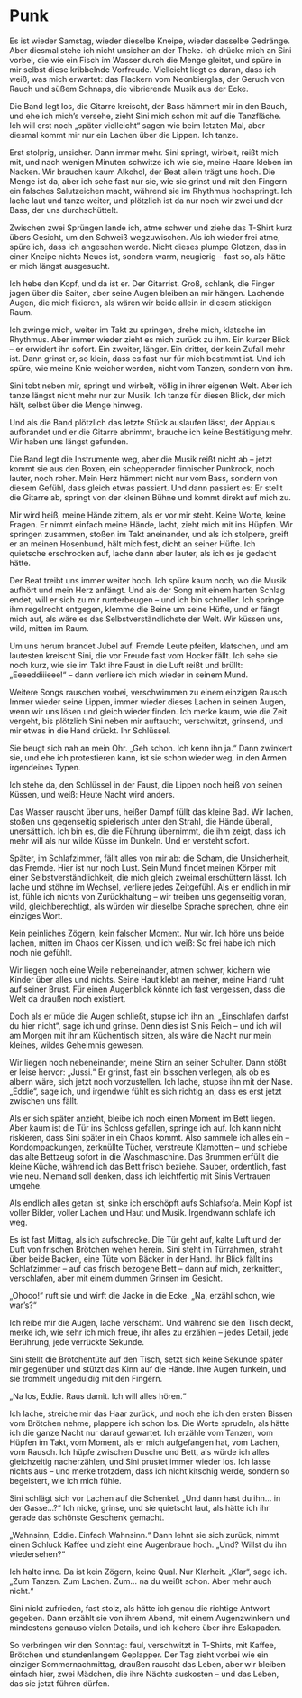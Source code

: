 # Punk

Es ist wieder Samstag, wieder dieselbe Kneipe, wieder dasselbe Gedränge. Aber diesmal stehe ich nicht unsicher an der Theke. Ich drücke mich an Sini vorbei, die wie ein Fisch im Wasser durch die Menge gleitet, und spüre in mir selbst diese kribbelnde Vorfreude. Vielleicht liegt es daran, dass ich weiß, was mich erwartet: das Flackern vom Neonbierglas, der Geruch von Rauch und süßem Schnaps, die vibrierende Musik aus der Ecke.

Die Band legt los, die Gitarre kreischt, der Bass hämmert mir in den Bauch, und ehe ich mich’s versehe, zieht Sini mich schon mit auf die Tanzfläche. Ich will erst noch „später vielleicht“ sagen wie beim letzten Mal, aber diesmal kommt mir nur ein Lachen über die Lippen. Ich tanze.

Erst stolprig, unsicher. Dann immer mehr. Sini springt, wirbelt, reißt mich mit, und nach wenigen Minuten schwitze ich wie sie, meine Haare kleben im Nacken. Wir brauchen kaum Alkohol, der Beat allein trägt uns hoch. Die Menge ist da, aber ich sehe fast nur sie, wie sie grinst und mit den Fingern ein falsches Salutzeichen macht, während sie im Rhythmus hochspringt. Ich lache laut und tanze weiter, und plötzlich ist da nur noch wir zwei und der Bass, der uns durchschüttelt.

Zwischen zwei Sprüngen lande ich, atme schwer und ziehe das T-Shirt kurz übers Gesicht, um den Schweiß wegzuwischen. Als ich wieder frei atme, spüre ich, dass ich angesehen werde. Nicht dieses plumpe Glotzen, das in einer Kneipe nichts Neues ist, sondern warm, neugierig – fast so, als hätte er mich längst ausgesucht.

Ich hebe den Kopf, und da ist er. Der Gitarrist. Groß, schlank, die Finger jagen über die Saiten, aber seine Augen bleiben an mir hängen. Lachende Augen, die mich fixieren, als wären wir beide allein in diesem stickigen Raum.

Ich zwinge mich, weiter im Takt zu springen, drehe mich, klatsche im Rhythmus. Aber immer wieder zieht es mich zurück zu ihm. Ein kurzer Blick – er erwidert ihn sofort. Ein zweiter, länger. Ein dritter, der kein Zufall mehr ist. Dann grinst er, so klein, dass es fast nur für mich bestimmt ist. Und ich spüre, wie meine Knie weicher werden, nicht vom Tanzen, sondern von ihm.

Sini tobt neben mir, springt und wirbelt, völlig in ihrer eigenen Welt. Aber ich tanze längst nicht mehr nur zur Musik. Ich tanze für diesen Blick, der mich hält, selbst über die Menge hinweg.

Und als die Band plötzlich das letzte Stück auslaufen lässt, der Applaus aufbrandet und er die Gitarre abnimmt, brauche ich keine Bestätigung mehr. Wir haben uns längst gefunden.

Die Band legt die Instrumente weg, aber die Musik reißt nicht ab – jetzt kommt sie aus den Boxen, ein scheppernder finnischer Punkrock, noch lauter, noch roher. Mein Herz hämmert nicht nur vom Bass, sondern von diesem Gefühl, dass gleich etwas passiert. Und dann passiert es: Er stellt die Gitarre ab, springt von der kleinen Bühne und kommt direkt auf mich zu.

Mir wird heiß, meine Hände zittern, als er vor mir steht. Keine Worte, keine Fragen. Er nimmt einfach meine Hände, lacht, zieht mich mit ins Hüpfen. Wir springen zusammen, stoßen im Takt aneinander, und als ich stolpere, greift er an meinen Hosenbund, hält mich fest, dicht an seiner Hüfte. Ich quietsche erschrocken auf, lache dann aber lauter, als ich es je gedacht hätte.

Der Beat treibt uns immer weiter hoch. Ich spüre kaum noch, wo die Musik aufhört und mein Herz anfängt. Und als der Song mit einem harten Schlag endet, will er sich zu mir runterbeugen – und ich bin schneller. Ich springe ihm regelrecht entgegen, klemme die Beine um seine Hüfte, und er fängt mich auf, als wäre es das Selbstverständlichste der Welt. Wir küssen uns, wild, mitten im Raum.

Um uns herum brandet Jubel auf. Fremde Leute pfeifen, klatschen, und am lautesten kreischt Sini, die vor Freude fast vom Hocker fällt. Ich sehe sie noch kurz, wie sie im Takt ihre Faust in die Luft reißt und brüllt: „Eeeeddiiieee!“ – dann verliere ich mich wieder in seinem Mund.

Weitere Songs rauschen vorbei, verschwimmen zu einem einzigen Rausch. Immer wieder seine Lippen, immer wieder dieses Lachen in seinen Augen, wenn wir uns lösen und gleich wieder finden. Ich merke kaum, wie die Zeit vergeht, bis plötzlich Sini neben mir auftaucht, verschwitzt, grinsend, und mir etwas in die Hand drückt. Ihr Schlüssel.

Sie beugt sich nah an mein Ohr. „Geh schon. Ich kenn ihn ja.“ Dann zwinkert sie, und ehe ich protestieren kann, ist sie schon wieder weg, in den Armen irgendeines Typen.

Ich stehe da, den Schlüssel in der Faust, die Lippen noch heiß von seinen Küssen, und weiß: Heute Nacht wird anders.

Das Wasser rauscht über uns, heißer Dampf füllt das kleine Bad. Wir lachen, stoßen uns gegenseitig spielerisch unter den Strahl, die Hände überall, unersättlich. Ich bin es, die die Führung übernimmt, die ihm zeigt, dass ich mehr will als nur wilde Küsse im Dunkeln. Und er versteht sofort.

Später, im Schlafzimmer, fällt alles von mir ab: die Scham, die Unsicherheit, das Fremde. Hier ist nur noch Lust. Sein Mund findet meinen Körper mit einer Selbstverständlichkeit, die mich gleich zweimal erschüttern lässt. Ich lache und stöhne im Wechsel, verliere jedes Zeitgefühl. Als er endlich in mir ist, fühle ich nichts von Zurückhaltung – wir treiben uns gegenseitig voran, wild, gleichberechtigt, als würden wir dieselbe Sprache sprechen, ohne ein einziges Wort.

Kein peinliches Zögern, kein falscher Moment. Nur wir. Ich höre uns beide lachen, mitten im Chaos der Kissen, und ich weiß: So frei habe ich mich noch nie gefühlt.

Wir liegen noch eine Weile nebeneinander, atmen schwer, kichern wie Kinder über alles und nichts. Seine Haut klebt an meiner, meine Hand ruht auf seiner Brust. Für einen Augenblick könnte ich fast vergessen, dass die Welt da draußen noch existiert.

Doch als er müde die Augen schließt, stupse ich ihn an. „Einschlafen darfst du hier nicht“, sage ich und grinse. Denn dies ist Sinis Reich – und ich will am Morgen mit ihr am Küchentisch sitzen, als wäre die Nacht nur mein kleines, wildes Geheimnis gewesen.

Wir liegen noch nebeneinander, meine Stirn an seiner Schulter. Dann stößt er leise hervor: „Jussi.“ Er grinst, fast ein bisschen verlegen, als ob es albern wäre, sich jetzt noch vorzustellen. Ich lache, stupse ihn mit der Nase. „Eddie“, sage ich, und irgendwie fühlt es sich richtig an, dass es erst jetzt zwischen uns fällt.

Als er sich später anzieht, bleibe ich noch einen Moment im Bett liegen. Aber kaum ist die Tür ins Schloss gefallen, springe ich auf. Ich kann nicht riskieren, dass Sini später in ein Chaos kommt. Also sammele ich alles ein – Kondompackungen, zerknüllte Tücher, verstreute Klamotten – und schiebe das alte Bettzeug sofort in die Waschmaschine. Das Brummen erfüllt die kleine Küche, während ich das Bett frisch beziehe. Sauber, ordentlich, fast wie neu. Niemand soll denken, dass ich leichtfertig mit Sinis Vertrauen umgehe.

Als endlich alles getan ist, sinke ich erschöpft aufs Schlafsofa. Mein Kopf ist voller Bilder, voller Lachen und Haut und Musik. Irgendwann schlafe ich weg.

Es ist fast Mittag, als ich aufschrecke. Die Tür geht auf, kalte Luft und der Duft von frischen Brötchen wehen herein. Sini steht im Türrahmen, strahlt über beide Backen, eine Tüte vom Bäcker in der Hand. Ihr Blick fällt ins Schlafzimmer – auf das frisch bezogene Bett – dann auf mich, zerknittert, verschlafen, aber mit einem dummen Grinsen im Gesicht.

„Ohooo!“ ruft sie und wirft die Jacke in die Ecke. „Na, erzähl schon, wie war’s?“

Ich reibe mir die Augen, lache verschämt. Und während sie den Tisch deckt, merke ich, wie sehr ich mich freue, ihr alles zu erzählen – jedes Detail, jede Berührung, jede verrückte Sekunde.

Sini stellt die Brötchentüte auf den Tisch, setzt sich keine Sekunde später mir gegenüber und stützt das Kinn auf die Hände. Ihre Augen funkeln, und sie trommelt ungeduldig mit den Fingern.

„Na los, Eddie. Raus damit. Ich will alles hören.“

Ich lache, streiche mir das Haar zurück, und noch ehe ich den ersten Bissen vom Brötchen nehme, plappere ich schon los. Die Worte sprudeln, als hätte ich die ganze Nacht nur darauf gewartet. Ich erzähle vom Tanzen, vom Hüpfen im Takt, vom Moment, als er mich aufgefangen hat, vom Lachen, vom Rausch. Ich hüpfe zwischen Dusche und Bett, als würde ich alles gleichzeitig nacherzählen, und Sini prustet immer wieder los. Ich lasse nichts aus – und merke trotzdem, dass ich nicht kitschig werde, sondern so begeistert, wie ich mich fühle.

Sini schlägt sich vor Lachen auf die Schenkel. „Und dann hast du ihn… in der Gasse…?“ Ich nicke, grinse, und sie quietscht laut, als hätte ich ihr gerade das schönste Geschenk gemacht.

„Wahnsinn, Eddie. Einfach Wahnsinn.“ Dann lehnt sie sich zurück, nimmt einen Schluck Kaffee und zieht eine Augenbraue hoch. „Und? Willst du ihn wiedersehen?“

Ich halte inne. Da ist kein Zögern, keine Qual. Nur Klarheit. „Klar“, sage ich. „Zum Tanzen. Zum Lachen. Zum… na du weißt schon. Aber mehr auch nicht.“

Sini nickt zufrieden, fast stolz, als hätte ich genau die richtige Antwort gegeben. Dann erzählt sie von ihrem Abend, mit einem Augenzwinkern und mindestens genauso vielen Details, und ich kichere über ihre Eskapaden.

So verbringen wir den Sonntag: faul, verschwitzt in T-Shirts, mit Kaffee, Brötchen und stundenlangem Geplapper. Der Tag zieht vorbei wie ein einziger Sommernachmittag, draußen rauscht das Leben, aber wir bleiben einfach hier, zwei Mädchen, die ihre Nächte auskosten – und das Leben, das sie jetzt führen dürfen.
